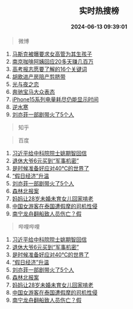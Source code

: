<div align="center"><h2>实时热搜榜</h2><h4>2024-06-13 09:39:01</h4></div>

> 微博  

1. [马斯克被曝要求女高管为其生孩子](https://s.weibo.com/weibo?q=%23%E9%A9%AC%E6%96%AF%E5%85%8B%E8%A2%AB%E6%9B%9D%E8%A6%81%E6%B1%82%E5%A5%B3%E9%AB%98%E7%AE%A1%E4%B8%BA%E5%85%B6%E7%94%9F%E5%AD%A9%E5%AD%90%23&t=31&band_rank=1&Refer=top)<br />
2. [南京咖啡阿姨回应20多天赚几百万](https://s.weibo.com/weibo?q=%23%E5%8D%97%E4%BA%AC%E5%92%96%E5%95%A1%E9%98%BF%E5%A7%A8%E5%9B%9E%E5%BA%9420%E5%A4%9A%E5%A4%A9%E8%B5%9A%E5%87%A0%E7%99%BE%E4%B8%87%23&t=31&band_rank=2&Refer=top)<br />
3. [高考报志愿要了解的16个关键词](https://s.weibo.com/weibo?q=%23%E9%AB%98%E8%80%83%E6%8A%A5%E5%BF%97%E6%84%BF%E8%A6%81%E4%BA%86%E8%A7%A3%E7%9A%8416%E4%B8%AA%E5%85%B3%E9%94%AE%E8%AF%8D%23&t=31&band_rank=3&Refer=top)<br />
4. [胡歌进产房陪产剪脐带](https://s.weibo.com/weibo?q=%23%E8%83%A1%E6%AD%8C%E8%BF%9B%E4%BA%A7%E6%88%BF%E9%99%AA%E4%BA%A7%E5%89%AA%E8%84%90%E5%B8%A6%23&t=31&band_rank=4&Refer=top)<br />
5. [光与夜之恋](https://s.weibo.com/weibo?q=%E5%85%89%E4%B8%8E%E5%A4%9C%E4%B9%8B%E6%81%8B&t=31&band_rank=5&Refer=top)<br />
6. [奔驰宝马大众表态](https://s.weibo.com/weibo?q=%23%E5%A5%94%E9%A9%B0%E5%AE%9D%E9%A9%AC%E5%A4%A7%E4%BC%97%E8%A1%A8%E6%80%81%23&t=31&band_rank=6&Refer=top)<br />
7. [iPhone15系列电量耗尽仍能显示时间](https://s.weibo.com/weibo?q=%23iPhone15%E7%B3%BB%E5%88%97%E7%94%B5%E9%87%8F%E8%80%97%E5%B0%BD%E4%BB%8D%E8%83%BD%E6%98%BE%E7%A4%BA%E6%97%B6%E9%97%B4%23&t=31&band_rank=7&Refer=top)<br />
8. [逆水寒](https://s.weibo.com/weibo?q=%E9%80%86%E6%B0%B4%E5%AF%92&t=31&band_rank=8&Refer=top)<br />
9. [刘亦菲一部剧带火了5个人](https://s.weibo.com/weibo?q=%23%E5%88%98%E4%BA%A6%E8%8F%B2%E4%B8%80%E9%83%A8%E5%89%A7%E5%B8%A6%E7%81%AB%E4%BA%865%E4%B8%AA%E4%BA%BA%23&t=31&band_rank=9&Refer=top)<br />

> 知乎  


> 百度  

1. [习近平给中科院院士姚期智回信](https://www.baidu.com/s?wd=%E4%B9%A0%E8%BF%91%E5%B9%B3%E7%BB%99%E4%B8%AD%E7%A7%91%E9%99%A2%E9%99%A2%E5%A3%AB%E5%A7%9A%E6%9C%9F%E6%99%BA%E5%9B%9E%E4%BF%A1&sa=fyb_news&rsv_dl=fyb_news)<br />
2. [退休大爷6元买到“军事机密”](https://www.baidu.com/s?wd=%E9%80%80%E4%BC%91%E5%A4%A7%E7%88%B76%E5%85%83%E4%B9%B0%E5%88%B0%E2%80%9C%E5%86%9B%E4%BA%8B%E6%9C%BA%E5%AF%86%E2%80%9D&sa=fyb_news&rsv_dl=fyb_news)<br />
3. [是时候准备好应对40℃的世界了](https://www.baidu.com/s?wd=%E6%98%AF%E6%97%B6%E5%80%99%E5%87%86%E5%A4%87%E5%A5%BD%E5%BA%94%E5%AF%B940%E2%84%83%E7%9A%84%E4%B8%96%E7%95%8C%E4%BA%86&sa=fyb_news&rsv_dl=fyb_news)<br />
4. [“假日经济”升温](https://www.baidu.com/s?wd=%E2%80%9C%E5%81%87%E6%97%A5%E7%BB%8F%E6%B5%8E%E2%80%9D%E5%8D%87%E6%B8%A9&sa=fyb_news&rsv_dl=fyb_news)<br />
5. [刘亦菲一部剧带火了5个人](https://www.baidu.com/s?wd=%E5%88%98%E4%BA%A6%E8%8F%B2%E4%B8%80%E9%83%A8%E5%89%A7%E5%B8%A6%E7%81%AB%E4%BA%865%E4%B8%AA%E4%BA%BA&sa=fyb_news&rsv_dl=fyb_news)<br />
6. [森林北报案](https://www.baidu.com/s?wd=%E6%A3%AE%E6%9E%97%E5%8C%97%E6%8A%A5%E6%A1%88&sa=fyb_news&rsv_dl=fyb_news)<br />
7. [妈妈让28岁未婚未育女儿回家啃老](https://www.baidu.com/s?wd=%E5%A6%88%E5%A6%88%E8%AE%A928%E5%B2%81%E6%9C%AA%E5%A9%9A%E6%9C%AA%E8%82%B2%E5%A5%B3%E5%84%BF%E5%9B%9E%E5%AE%B6%E5%95%83%E8%80%81&sa=fyb_news&rsv_dl=fyb_news)<br />
8. [中国女游客在泰国遭假摩的司机性侵](https://www.baidu.com/s?wd=%E4%B8%AD%E5%9B%BD%E5%A5%B3%E6%B8%B8%E5%AE%A2%E5%9C%A8%E6%B3%B0%E5%9B%BD%E9%81%AD%E5%81%87%E6%91%A9%E7%9A%84%E5%8F%B8%E6%9C%BA%E6%80%A7%E4%BE%B5&sa=fyb_news&rsv_dl=fyb_news)<br />
9. [南宁龙舟翻船致人员伤亡？假](https://www.baidu.com/s?wd=%E5%8D%97%E5%AE%81%E9%BE%99%E8%88%9F%E7%BF%BB%E8%88%B9%E8%87%B4%E4%BA%BA%E5%91%98%E4%BC%A4%E4%BA%A1%EF%BC%9F%E5%81%87&sa=fyb_news&rsv_dl=fyb_news)<br />

> 哔哩哔哩  

1. [习近平给中科院院士姚期智回信](https://www.baidu.com/s?wd=%E4%B9%A0%E8%BF%91%E5%B9%B3%E7%BB%99%E4%B8%AD%E7%A7%91%E9%99%A2%E9%99%A2%E5%A3%AB%E5%A7%9A%E6%9C%9F%E6%99%BA%E5%9B%9E%E4%BF%A1&sa=fyb_news&rsv_dl=fyb_news)<br />
2. [退休大爷6元买到“军事机密”](https://www.baidu.com/s?wd=%E9%80%80%E4%BC%91%E5%A4%A7%E7%88%B76%E5%85%83%E4%B9%B0%E5%88%B0%E2%80%9C%E5%86%9B%E4%BA%8B%E6%9C%BA%E5%AF%86%E2%80%9D&sa=fyb_news&rsv_dl=fyb_news)<br />
3. [是时候准备好应对40℃的世界了](https://www.baidu.com/s?wd=%E6%98%AF%E6%97%B6%E5%80%99%E5%87%86%E5%A4%87%E5%A5%BD%E5%BA%94%E5%AF%B940%E2%84%83%E7%9A%84%E4%B8%96%E7%95%8C%E4%BA%86&sa=fyb_news&rsv_dl=fyb_news)<br />
4. [“假日经济”升温](https://www.baidu.com/s?wd=%E2%80%9C%E5%81%87%E6%97%A5%E7%BB%8F%E6%B5%8E%E2%80%9D%E5%8D%87%E6%B8%A9&sa=fyb_news&rsv_dl=fyb_news)<br />
5. [刘亦菲一部剧带火了5个人](https://www.baidu.com/s?wd=%E5%88%98%E4%BA%A6%E8%8F%B2%E4%B8%80%E9%83%A8%E5%89%A7%E5%B8%A6%E7%81%AB%E4%BA%865%E4%B8%AA%E4%BA%BA&sa=fyb_news&rsv_dl=fyb_news)<br />
6. [森林北报案](https://www.baidu.com/s?wd=%E6%A3%AE%E6%9E%97%E5%8C%97%E6%8A%A5%E6%A1%88&sa=fyb_news&rsv_dl=fyb_news)<br />
7. [妈妈让28岁未婚未育女儿回家啃老](https://www.baidu.com/s?wd=%E5%A6%88%E5%A6%88%E8%AE%A928%E5%B2%81%E6%9C%AA%E5%A9%9A%E6%9C%AA%E8%82%B2%E5%A5%B3%E5%84%BF%E5%9B%9E%E5%AE%B6%E5%95%83%E8%80%81&sa=fyb_news&rsv_dl=fyb_news)<br />
8. [中国女游客在泰国遭假摩的司机性侵](https://www.baidu.com/s?wd=%E4%B8%AD%E5%9B%BD%E5%A5%B3%E6%B8%B8%E5%AE%A2%E5%9C%A8%E6%B3%B0%E5%9B%BD%E9%81%AD%E5%81%87%E6%91%A9%E7%9A%84%E5%8F%B8%E6%9C%BA%E6%80%A7%E4%BE%B5&sa=fyb_news&rsv_dl=fyb_news)<br />
9. [南宁龙舟翻船致人员伤亡？假](https://www.baidu.com/s?wd=%E5%8D%97%E5%AE%81%E9%BE%99%E8%88%9F%E7%BF%BB%E8%88%B9%E8%87%B4%E4%BA%BA%E5%91%98%E4%BC%A4%E4%BA%A1%EF%BC%9F%E5%81%87&sa=fyb_news&rsv_dl=fyb_news)<br />

